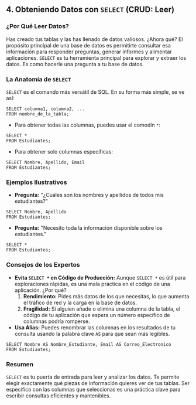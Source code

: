 ## 4. Obteniendo Datos con `SELECT` (CRUD: Leer)

### ¿Por Qué Leer Datos?

Has creado tus tablas y las has llenado de datos valiosos. ¿Ahora qué? El propósito principal de una base de datos es permitirte consultar esa información para responder preguntas, generar informes y alimentar aplicaciones. `SELECT` es tu herramienta principal para explorar y extraer los datos. Es como hacerle una pregunta a tu base de datos.

### La Anatomía de `SELECT`

`SELECT` es el comando más versátil de SQL. En su forma más simple, se ve así:
```oracle
SELECT columna1, columna2, ...
FROM nombre_de_la_tabla;
```

- Para obtener todas las columnas, puedes usar el comodín `*`:
```oracle
SELECT *
FROM Estudiantes;
```

- Para obtener solo columnas específicas:
```oracle
SELECT Nombre, Apellido, Email
FROM Estudiantes;
```

### Ejemplos Ilustrativos

- **Pregunta:** "¿Cuáles son los nombres y apellidos de todos mis estudiantes?"
```oracle
SELECT Nombre, Apellido
FROM Estudiantes;
```

- **Pregunta:** "Necesito toda la información disponible sobre los estudiantes."
```oracle
SELECT *
FROM Estudiantes;
```

### Consejos de los Expertos

- **Evita `SELECT *` en Código de Producción:** Aunque `SELECT *` es útil para exploraciones rápidas, es una mala práctica en el código de una aplicación. ¿Por qué?
    1. **Rendimiento:** Pides más datos de los que necesitas, lo que aumenta el tráfico de red y la carga en la base de datos.
    2. **Fragilidad:** Si alguien añade o elimina una columna de la tabla, el código de tu aplicación que espera un número específico de columnas podría romperse.
- **Usa Alias:** Puedes renombrar las columnas en los resultados de tu consulta usando la palabra clave `AS` para que sean más legibles.
```oracle
SELECT Nombre AS Nombre_Estudiante, Email AS Correo_Electronico
FROM Estudiantes;
```

### Resumen

`SELECT` es tu puerta de entrada para leer y analizar los datos. Te permite elegir exactamente qué piezas de información quieres ver de tus tablas. Ser específico con las columnas que seleccionas es una práctica clave para escribir consultas eficientes y mantenibles.
